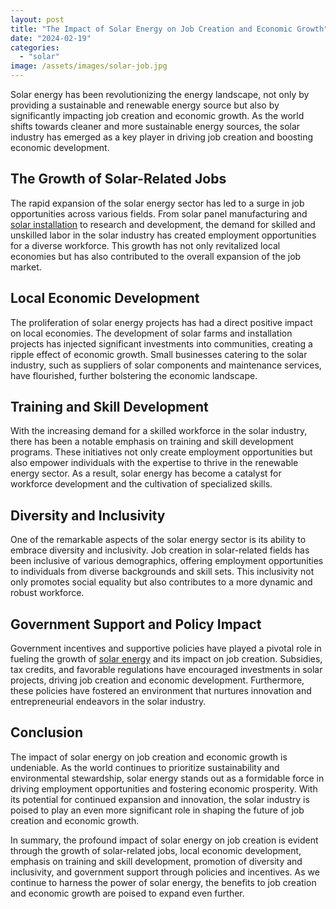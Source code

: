 ```yaml
---
layout: post
title: "The Impact of Solar Energy on Job Creation and Economic Growth"
date: "2024-02-19"
categories: 
  - "solar"
image: /assets/images/solar-job.jpg
---
```


Solar energy has been revolutionizing the energy landscape, not only by providing a sustainable and renewable energy source but also by significantly impacting job creation and economic growth. As the world shifts towards cleaner and more sustainable energy sources, the solar industry has emerged as a key player in driving job creation and boosting economic development.

## The Growth of Solar-Related Jobs

The rapid expansion of the solar energy sector has led to a surge in job opportunities across various fields. From solar panel manufacturing and [solar installation](/) to research and development, the demand for skilled and unskilled labor in the solar industry has created employment opportunities for a diverse workforce. This growth has not only revitalized local economies but has also contributed to the overall expansion of the job market.

## Local Economic Development

The proliferation of solar energy projects has had a direct positive impact on local economies. The development of solar farms and installation projects has injected significant investments into communities, creating a ripple effect of economic growth. Small businesses catering to the solar industry, such as suppliers of solar components and maintenance services, have flourished, further bolstering the economic landscape.

## Training and Skill Development

With the increasing demand for a skilled workforce in the solar industry, there has been a notable emphasis on training and skill development programs. These initiatives not only create employment opportunities but also empower individuals with the expertise to thrive in the renewable energy sector. As a result, solar energy has become a catalyst for workforce development and the cultivation of specialized skills.

## Diversity and Inclusivity

One of the remarkable aspects of the solar energy sector is its ability to embrace diversity and inclusivity. Job creation in solar-related fields has been inclusive of various demographics, offering employment opportunities to individuals from diverse backgrounds and skill sets. This inclusivity not only promotes social equality but also contributes to a more dynamic and robust workforce.

## Government Support and Policy Impact

Government incentives and supportive policies have played a pivotal role in fueling the growth of [solar energy](/benefits-of-iot-in-solar-energy-management/) and its impact on job creation. Subsidies, tax credits, and favorable regulations have encouraged investments in solar projects, driving job creation and economic development. Furthermore, these policies have fostered an environment that nurtures innovation and entrepreneurial endeavors in the solar industry.

## Conclusion

The impact of solar energy on job creation and economic growth is undeniable. As the world continues to prioritize sustainability and environmental stewardship, solar energy stands out as a formidable force in driving employment opportunities and fostering economic prosperity. With its potential for continued expansion and innovation, the solar industry is poised to play an even more significant role in shaping the future of job creation and economic growth.

In summary, the profound impact of solar energy on job creation is evident through the growth of solar-related jobs, local economic development, emphasis on training and skill development, promotion of diversity and inclusivity, and government support through policies and incentives. As we continue to harness the power of solar energy, the benefits to job creation and economic growth are poised to expand even further.
